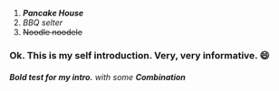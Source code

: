 1. ***Pancake House***
2. *BBQ selter*
3. ~~Noodle noodele~~

### Ok. This is my self introduction. Very, very informative. :smile:
###### **Bold test for my intro.**  with some ***Combination***
